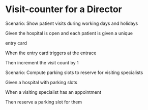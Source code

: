 # Visit-counter for a Director

Scenario: Show patient visits during working days and holidays

Given the hospital is open and each patient is given a unique

entry card
  
When the entry card triggers at the entrace

Then increment the visit count by 1

Scenario: Compute parking slots to reserve for visiting specialists

Given a hospital with parking slots

When a visiting specialist has an appointment

Then reserve a parking slot for them
